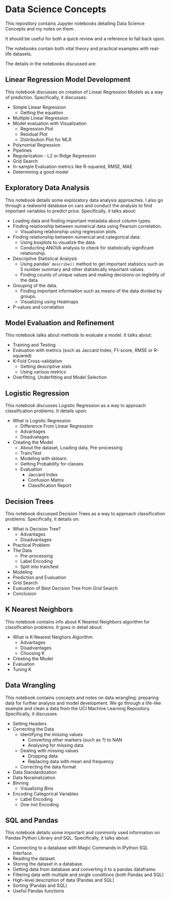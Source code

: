 # Data Science Concepts

This repository contains Jupyter notebooks detailing Data Science Concepts and my notes on them. 

It should be useful for both a quick review and a reference to fall back upon.

The notebooks contain both vital theory and practical examples with real-life datasets.

The details in the notebooks discussed are:

## Linear Regression Model Development
This notebook discusses on creation of Linear Regression Models as a way of prediction. Specifically, it discusses:
* Simple Linear Regression
    - Getting the equation
* Multiple Linear Regression
* Model evaluation with Visualization
    - Regression Plot
    - Residual Plot
    - Distribution Plot for MLR
* Polynomial Regression
* Pipelines
* Regularization - L2 or Ridge Regression
* Grid Search
* In-sample Evaluation metrics like R-squared, RMSE, MAE
* Determining a good model

## Exploratory Data Analysis

This notebook details some exploratory data analysis approaches. I also go through a realworld database on cars and conduct the analysis to find important variables to predict price. Specifically, it talks about:

* Loading data and finding important metadata about column types.
* Finding relationship between numerical data using Pearson correlation.
    - Visualising relationship using regression plots.
* Finding relationship between numerical and categorical data.
    - Using boxplots to visualize the data.
    - Conducting ANOVA analysis to check for statistically significant relationship.
* Descriptive Statistical Analysis
    - Using pandas' `describe()` method to get important statistics such as 5 number summary and other statistically important values.
    - Finding counts of unique values and making decisions on legibility of the data.
* Grouping of the data.
    - Finding important information such as means of the data divided by groups.
    - Visualizing using Heatmaps
* P-values and correlation

## Model Evaluation and Refinement

This notebook talks about methods to evaluate a model. It talks about:

* Training and Testing
* Evaluation with metrics (such as Jaccard Index, F1-score, RMSE or R-squared)
* K-Fold Cross-validation
    - Getting descriptive stats
    - Using various metrics
* Overfitting, Underfitting and Model Selection

## Logistic Regression

This notebook discusses Logistic Regression as a way to approach classification problems. It details upon:

* What is Logistic Regression
    - Difference From Linear Regression
    - Advantages
    - Disadvatages
* Creating the Model
    - About the dataset, Loading data, Pre-processing
    - Train/Test
    - Modeling with sklearn
    - Getting Probability for classes
    - Evaluation
        + Jaccard Index
        + Confusion Matrix
        + Classification Report

## Decision Trees

This notebook discussed Decision Trees as a way to approach classification problems. Specifically, it details on:

* What is  Decision Tree?
    - Advantages
    - Disadvantages
* Practical Problem
* The Data
    - Pre-processing
    - Label Encoding
    - Split into train/test
* Modeling
* Prediction and Evaluation
* Grid Search
* Evaluation of Best Decision Tree from Grid Search
* Conclusion

## K Nearest Neighbors

This notebook contains info about K Nearest Neighbors algorithm for classification problems. It goes in detail about:

* What is K-Nearest Neighors Algorithm
    - Advantages
    - Disadvantages
    - Choosing K
* Creating the Model
* Evaluation
* Tuning K

## Data Wrangling

This notebook contains concepts and notes on data wrangling: preparing data for further analysis and model development. We go through a life-like example and clean a data from the UCI Machine Learning Repository. Specifically, it discusses:

* Setting Headers
* Correcting the Data
    - Identifying the missing values
        + Converting other markers (such as ?) to NAN
        + Analysing for missing data
    - Dealing with missing values
        + Dropping data
        + Replacing data with mean and frequency
    - Correcting the data format
* Data Standardization
* Data Noramalization
* Binning
    - Visualizing Bins
* Encoding Categorical Variables
    - Label Encoding
    - One-hot Encoding

## SQL and Pandas

This notebook details some important and commonly used information on Pandas Python Library and SQL. Specifically, it talks about:

* Connecting to a database with Magic Commands in IPython SQL Interface.
* Reading the dataset.
* Storing the dataset in a database.
* Getting data from database and converting it to a pandas dataframe.
* Filtering data with multiple and single conditions (both Pandas and SQL)
* High-level description of data (Pandas and SQL)
* Sorting (Pandas and SQL)
* Useful Pandas functions